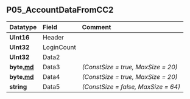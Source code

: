 ## P05\_AccountDataFromCC2 ##
| **Datatype** | **Field** | **Comment** |
|:-------------|:----------|:------------|
| **UInt16** | Header |  |
| **UInt32** | LoginCount |  |
| **UInt32** | Data2 |  |
| **byte[.md](.md)** | Data3 | _(ConstSize = true, MaxSize = 20)_ |
| **byte[.md](.md)** | Data4 | _(ConstSize = true, MaxSize = 20)_ |
| **string** | Data5 | _(ConstSize = false, MaxSize = 64)_ |